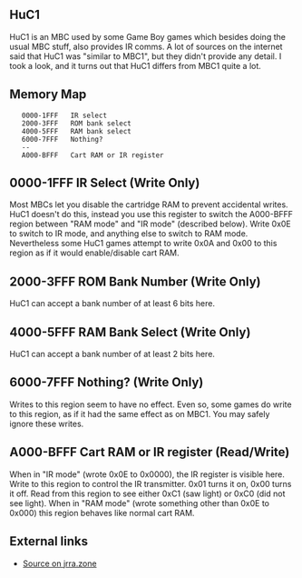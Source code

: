 HuC1
----

HuC1 is an MBC used by some Game Boy games which besides doing the usual
MBC stuff, also provides IR comms. A lot of sources on the internet said
that HuC1 was \"similar to MBC1\", but they didn\'t provide any detail.
I took a look, and it turns out that HuC1 differs from MBC1 quite a lot.

Memory Map
----------

`   0000-1FFF   IR select`\
`   2000-3FFF   ROM bank select`\
`   4000-5FFF   RAM bank select`\
`   6000-7FFF   Nothing?`\
`   --`\
`   A000-BFFF   Cart RAM or IR register`

0000-1FFF IR Select (Write Only)
--------------------------------

Most MBCs let you disable the cartridge RAM to prevent accidental
writes. HuC1 doesn\'t do this, instead you use this register to switch
the A000-BFFF region between \"RAM mode\" and \"IR mode\" (described
below). Write 0x0E to switch to IR mode, and anything else to switch to
RAM mode. Nevertheless some HuC1 games attempt to write 0x0A and 0x00 to
this region as if it would enable/disable cart RAM.

2000-3FFF ROM Bank Number (Write Only)
--------------------------------------

HuC1 can accept a bank number of at least 6 bits here.

4000-5FFF RAM Bank Select (Write Only)
--------------------------------------

HuC1 can accept a bank number of at least 2 bits here.

6000-7FFF Nothing? (Write Only)
-------------------------------

Writes to this region seem to have no effect. Even so, some games do
write to this region, as if it had the same effect as on MBC1. You may
safely ignore these writes.

A000-BFFF Cart RAM or IR register (Read/Write)
----------------------------------------------

When in \"IR mode\" (wrote 0x0E to 0x0000), the IR register is visible
here. Write to this region to control the IR transmitter. 0x01 turns it
on, 0x00 turns it off. Read from this region to see either 0xC1 (saw
light) or 0xC0 (did not see light). When in \"RAM mode\" (wrote
something other than 0x0E to 0x000) this region behaves like normal cart
RAM.

External links
--------------

-   [Source on jrra.zone](http://jrra.zone/blog/huc1.html)

